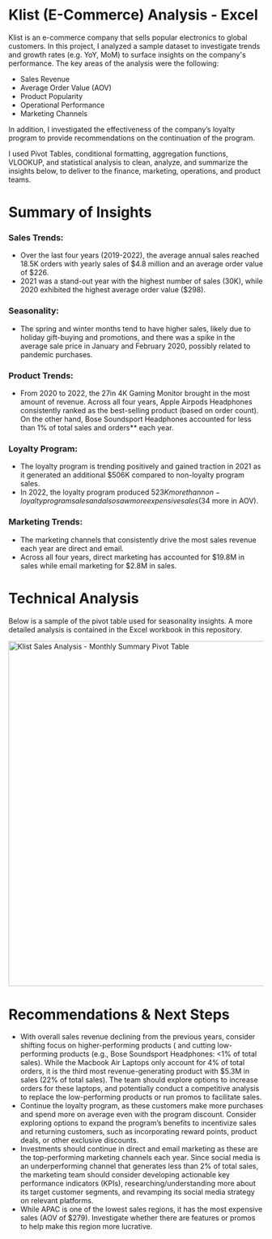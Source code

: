 # **Klist (E-Commerce) Analysis - Excel**

Klist is an e-commerce company that sells popular electronics to global customers. In this project, I analyzed a sample dataset to investigate trends and growth rates (e.g. YoY, MoM) to surface insights on the company's performance. The key areas of the analysis were the following: 

- Sales Revenue
- Average Order Value (AOV)
- Product Popularity
- Operational Performance
- Marketing Channels

In addition, I investigated the effectiveness of the company’s loyalty program to provide recommendations on the continuation of the program.

I used Pivot Tables, conditional formatting, aggregation functions, VLOOKUP, and statistical analysis to clean, analyze, and summarize the insights below, to deliver to the finance, marketing, operations, and product teams.

# **Summary of Insights**

### **Sales Trends**: 
- Over the last four years (2019-2022), the average annual sales reached 18.5K orders with yearly sales of $4.8 million and an average order value of $226. 
- 2021 was a stand-out year with the highest number of sales (30K), while 2020 exhibited the highest average order value ($298). 

### **Seasonality**:
- The spring and winter months tend to have higher sales, likely due to holiday gift-buying and promotions, and there was a spike in the average sale price in January and February 2020, possibly related to pandemic purchases.

### **Product Trends**:
- From 2020 to 2022, the 27in 4K Gaming Monitor brought in the most amount of revenue. Across all four years, Apple Airpods Headphones consistently ranked as the best-selling product (based on order count). 
On the other hand, Bose Soundsport Headphones accounted for less than 1% of total sales and orders** each year. 

### **Loyalty Program**:
- The loyalty program is trending positively and gained traction in 2021 as it generated an additional $506K compared to non-loyalty program sales. 
- In 2022, the loyalty program produced $523K more than non-loyalty program sales and also saw more expensive sales ($34 more in AOV).

### **Marketing Trends**:
- The marketing channels that consistently drive the most sales revenue each year are direct and email. 
- Across all four years, direct marketing has accounted for $19.8M in sales while email marketing for $2.8M in sales.

# **Technical Analysis**
Below is a sample of the pivot table used for seasonality insights. A more detailed analysis is contained in the Excel workbook in this repository.

<img width="680" alt="Klist Sales Analysis - Monthly Summary Pivot Table" src="https://github.com/thisivlozano/klist-analysis-excel/assets/136519035/fc91f924-1e2a-4d5d-a518-0f14edbe5f83">

# **Recommendations & Next Steps**

- With overall sales revenue declining from the previous years, consider shifting focus on higher-performing products ( and cutting low-performing products (e.g., Bose Soundsport Headphones: <1% of total sales). While the Macbook Air Laptops only account for 4% of total orders, it is the third most revenue-generating product with $5.3M in sales (22% of total sales). The team should explore options to increase orders for these laptops, and potentially conduct a competitive analysis to replace the low-performing products or run promos to facilitate sales.
- Continue the loyalty program, as these customers make more purchases and spend more on average even with the program discount. Consider exploring options to expand the program’s benefits to incentivize sales and returning customers, such as incorporating reward points, product deals, or other exclusive discounts.
- Investments should continue in direct and email marketing as these are the top-performing marketing channels each year. Since social media is an underperforming channel that generates less than 2% of total sales, the marketing team should consider developing actionable key performance indicators (KPIs), researching/understanding more about its target customer segments, and revamping its social media strategy on relevant platforms.
- While APAC is one of the lowest sales regions, it has the most expensive sales (AOV of $279). Investigate whether there are features or promos to help make this region more lucrative.
